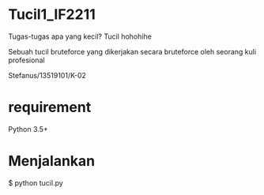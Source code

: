 # Tucil1_IF2211
Tugas-tugas apa yang kecil? Tucil hohohihe

Sebuah tucil bruteforce yang dikerjakan secara bruteforce oleh seorang kuli profesional

Stefanus/13519101/K-02
# requirement
Python 3.5+
# Menjalankan
$ python tucil.py

